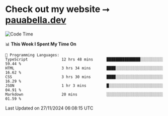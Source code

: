 # Check out my website ⭢ [pauabella.dev](https://pauabella.dev)

<!--START_SECTION:waka-->
![Code Time](http://img.shields.io/badge/Code%20Time-3%2C925%20hrs%207%20mins-blue)

📊 **This Week I Spent My Time On** 

```text
💬 Programming Languages: 
TypeScript               12 hrs 48 mins      ███████████████░░░░░░░░░░   59.44 % 
HTML                     3 hrs 34 mins       ████░░░░░░░░░░░░░░░░░░░░░   16.62 % 
CSS                      3 hrs 30 mins       ████░░░░░░░░░░░░░░░░░░░░░   16.29 % 
JSON                     1 hr 3 mins         █░░░░░░░░░░░░░░░░░░░░░░░░   04.91 % 
Markdown                 20 mins             ░░░░░░░░░░░░░░░░░░░░░░░░░   01.59 % 
```


 Last Updated on 27/11/2024 06:08:15 UTC
<!--END_SECTION:waka-->
